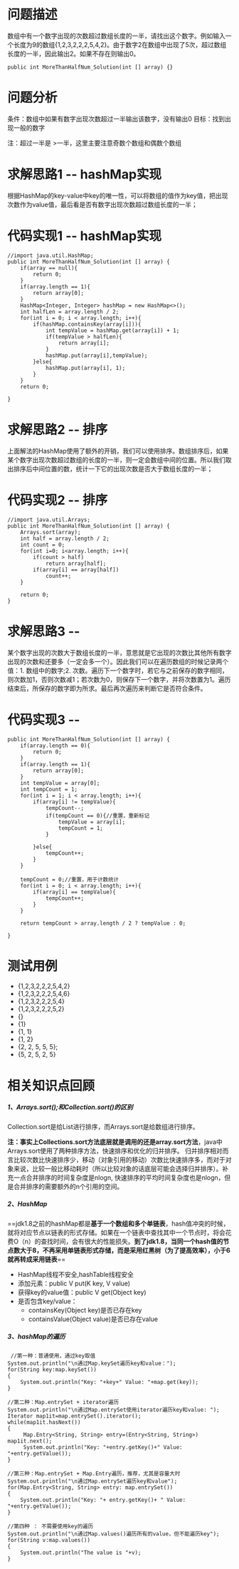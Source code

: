 # 问题描述
数组中有一个数字出现的次数超过数组长度的一半，请找出这个数字。例如输入一个长度为9的数组{1,2,3,2,2,2,5,4,2}。由于数字2在数组中出现了5次，超过数组长度的一半，因此输出2。如果不存在则输出0。

```
public int MoreThanHalfNum_Solution(int [] array) {}
```

# 问题分析
条件：数组中如果有数字出现次数超过一半输出该数字，没有输出0
目标：找到出现一般的数字

注：超过一半是 >一半，这里主要注意奇数个数组和偶数个数组

# 求解思路1 -- hashMap实现
根据HashMap的key-value中key的唯一性，可以将数组的值作为key值，把出现次数作为value值，最后看是否有数字出现次数超过数组长度的一半；
# 代码实现1 -- hashMap实现

```
//import java.util.HashMap;
public int MoreThanHalfNum_Solution(int [] array) {
    if(array == null){
        return 0;
    }
    if(array.length == 1){
        return array[0];
    }
    HashMap<Integer, Integer> hashMap = new HashMap<>();
    int halfLen = array.length / 2;
    for(int i = 0; i < array.length; i++){
        if(hashMap.containsKey(array[i])){
            int tempValue = hashMap.get(array[i]) + 1;
            if(tempValue > halfLen){
                return array[i];
            }
            hashMap.put(array[i],tempValue);
        }else{
            hashMap.put(array[i], 1);
        }
    }
    return 0;
    
}
```
# 求解思路2 -- 排序
上面解法的HashMap使用了额外的开销，我们可以使用排序。数组排序后，如果某个数字出现次数超过数组的长度的一半，则一定会数组中间的位置。所以我们取出排序后中间位置的数，统计一下它的出现次数是否大于数组长度的一半；

# 代码实现2 -- 排序

```
//import java.util.Arrays;
public int MoreThanHalfNum_Solution(int [] array) {
    Arrays.sort(array);
    int half = array.length / 2;
    int count = 0;
    for(int i=0; i<array.length; i++){
        if(count > half)
            return array[half];
        if(array[i] == array[half])
            count++;
    }
    
    return 0;
}

```

# 求解思路3 -- 
某个数字出现的次数大于数组长度的一半，意思就是它出现的次数比其他所有数字出现的次数和还要多（一定会多一个）。因此我们可以在遍历数组的时候记录两个值：1. 数组中的数字;2. 次数。遍历下一个数字时，若它与之前保存的数字相同，则次数加1，否则次数减1；若次数为0，则保存下一个数字，并将次数置为1。遍历结束后，所保存的数字即为所求。最后再次遍历来判断它是否符合条件。

# 代码实现3 --

```
public int MoreThanHalfNum_Solution(int [] array) {
    if(array.length == 0){
        return 0;
    }
    if(array.length == 1){
        return array[0];
    }
    int tempValue = array[0];
    int tempCount = 1;
    for(int i = 1; i < array.length; i++){
        if(array[i] != tempValue){
            tempCount--;
            if(tempCount == 0){//重置，重新标记
                tempValue = array[i];
                tempCount = 1;
            }
            
        }else{
            tempCount++;
        }
    }
    
    tempCount = 0;//重置，用于计数统计
    for(int i = 0; i < array.length; i++){
        if(array[i] == tempValue){
            tempCount++;
        }
    }
    
    return tempCount > array.length / 2 ? tempValue : 0;
    
}
```


# 测试用例
- {1,2,3,2,2,2,5,4,2}
- {1,2,3,2,2,2,5,4,6}
- {1,2,3,2,2,2,5,4}
- {1,2,3,2,2,2,5,2}
- {}
- {1}
- {1, 1}
- {1, 2}
- {2, 2, 5, 5, 5};
- {5, 2, 5, 2, 5}

# 相关知识点回顾
##### 1、Arrays.sort();和Collection.sort()的区别
Collection.sort是给List<T>进行排序，而Arrays.sort是给数组进行排序。

**注：事实上Collections.sort方法底层就是调用的还是array.sort方法**，java中Arrays.sort使用了两种排序方法，快速排序和优化的归并排序。
归并排序相对而言比较次数比快速排序少，移动（对象引用的移动）次数比快速排序多，而对于对象来说，比较一般比移动耗时（所以比较对象的话底层可能会选择归并排序）。补充一点合并排序的时间复杂度是nlogn, 快速排序的平均时间复杂度也是nlogn，但是合并排序的需要额外的n个引用的空间。

##### 2、HashMap

==jdk1.8之前的hashMap都是**基于一个数组和多个单链表**，hash值冲突的时候，就将对应节点以链表的形式存储。如果在一个链表中查找其中一个节点时，将会花费O（n）的查找时间，会有很大的性能损失。**到了jdk1.8，当同一个hash值的节点数大于8，不再采用单链表形式存储，而是采用红黑树（为了提高效率），小于6就再转成采用链表**==

- HashMap线程不安全,hashTable线程安全
- 添加元素：public V put(K key, V value)
- 获得key的value值：public V get(Object key)
- 是否包含key/value：
    - containsKey(Object key)是否已存在key
    - containsValue(Object value)是否已存在value



##### 3、hashMap的遍历

```
 //第一种：普通使用，通过key取值
System.out.println("\n通过Map.keySet遍历key和value：");  
for(String key:map.keySet())
{
    System.out.println("Key: "+key+" Value: "+map.get(key));
}

//第二种：Map.entrySet + iterator遍历
System.out.println("\n通过Map.entrySet使用iterator遍历key和value: ");  
Iterator map1it=map.entrySet().iterator();
while(map1it.hasNext())
{
     Map.Entry<String, String> entry=(Entry<String, String>) map1it.next();
     System.out.println("Key: "+entry.getKey()+" Value: "+entry.getValue());
}

//第三种：Map.entrySet + Map.Entry遍历，推荐，尤其是容量大时  
System.out.println("\n通过Map.entrySet遍历key和value");  
for(Map.Entry<String, String> entry: map.entrySet())
{
    System.out.println("Key: "+ entry.getKey()+ " Value: "+entry.getValue());
}

//第四种 ： 不需要使用key的遍历
System.out.println("\n通过Map.values()遍历所有的value，但不能遍历key");  
for(String v:map.values())
{
    System.out.println("The value is "+v);
}
```
